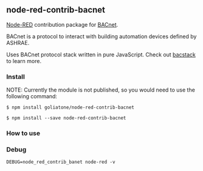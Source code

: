 ## node-red-contrib-bacnet

[Node-RED][1] contribution package for [BACnet][2].

BACnet is a protocol to interact with building automation devices defined by ASHRAE.

Uses BACnet protocol stack written in pure JavaScript. Check out [bacstack][3] to learn more.

### Install

NOTE: Currently the module is not published, so you would need to use the following command:

```
$ npm install goliatone/node-red-contrib-bacnet
```

```
$ npm install --save node-red-contrib-bacnet
```

### How to use

### Debug


```
DEBUG=node_red_contrib_banet node-red -v
```


[1]:https://nodered.org/
[2]:http://www.bacnet.org/
[3]:https://www.npmjs.com/package/bacstack/

